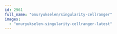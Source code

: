 ```yaml
---
id: 2961
full_name: "onuryukselen/singularity-cellranger"
images: 
  - "onuryukselen-singularity-cellranger-latest"
---
```

